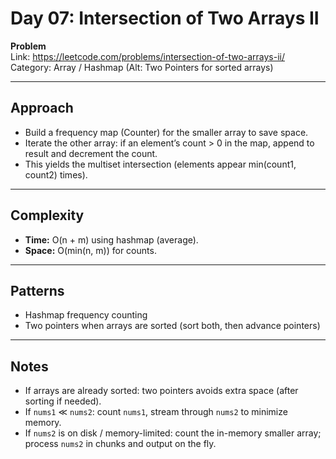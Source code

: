 # Day 07: Intersection of Two Arrays II

**Problem**  
Link: https://leetcode.com/problems/intersection-of-two-arrays-ii/  
Category: Array / Hashmap (Alt: Two Pointers for sorted arrays)

---

## Approach
- Build a frequency map (Counter) for the smaller array to save space.
- Iterate the other array: if an element’s count > 0 in the map, append to result and decrement the count.
- This yields the multiset intersection (elements appear min(count1, count2) times).

---

## Complexity
- **Time:** O(n + m) using hashmap (average).  
- **Space:** O(min(n, m)) for counts.

---

## Patterns
- Hashmap frequency counting  
- Two pointers when arrays are sorted (sort both, then advance pointers)

---

## Notes
- If arrays are already sorted: two pointers avoids extra space (after sorting if needed).
- If `nums1` ≪ `nums2`: count `nums1`, stream through `nums2` to minimize memory.
- If `nums2` is on disk / memory-limited: count the in-memory smaller array; process `nums2` in chunks and output on the fly.